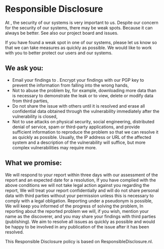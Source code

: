 # Responsible Disclosure
At <Service>, the security of our systems is very important to us. Despite our concern for the security of our systems, there may be weak spots. Because it can always be better. See also our project board and issues.

If you have found a weak spot in one of our systems, please let us know so that we can take measures as quickly as possible. We would like to work with you to better protect our users and our systems.

## We ask you:

- Email your findings to <Service Email Address>. Encrypt your findings with our PGP key to prevent the information from falling into the wrong hands,
- Not to abuse the problem by, for example, downloading more data than is necessary to demonstrate the leak or to view, delete or modify data from third parties,
- Do not share the issue with others until it is resolved and erase all confidential data obtained through the vulnerability immediately after the vulnerability is closed,
- Not to use attacks on physical security, social engineering, distributed denial of service, spam or third-party applications, and provide sufficient information to reproduce the problem so that we can resolve it as quickly as possible. Usually, the IP address or URL of the affected system and a description of the vulnerability will suffice, but more complex vulnerabilities may require more.

## What we promise:
We will respond to your report within three days with our assessment of the report and an expected date for a resolution, If you have complied with the above conditions we will not take legal action against you regarding the report, We will treat your report confidentially and will do not share personal data with third parties without your permission unless this is necessary to comply with a legal obligation. Reporting under a pseudonym is possible, We will keep you informed of the progress of solving the problem, In reporting about the reported problem we will, if you wish, mention your name as the discoverer, and you may share your findings with third parties (publishing). We aim to resolve all issues as quickly as possible and would be happy to be involved in any publication of the issue after it has been resolved.

This Responsible Disclosure policy is based on ResponsibleDisclosure.nl.
